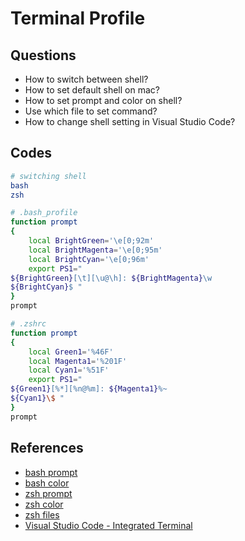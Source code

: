 # Terminal Profile

## Questions

- How to switch between shell?
- How to set default shell on mac?
- How to set prompt and color on shell?
- Use which file to set command?
- How to change shell setting in Visual Studio Code?

## Codes

```bash
# switching shell
bash
zsh
```

```bash
# .bash_profile
function prompt
{
    local BrightGreen='\e[0;92m'
    local BrightMagenta='\e[0;95m'
    local BrightCyan='\e[0;96m'
    export PS1="
${BrightGreen}[\t][\u@\h]: ${BrightMagenta}\w
${BrightCyan}$ "
}
prompt
```

```bash
# .zshrc
function prompt
{
    local Green1='%46F'
    local Magenta1='%201F'
    local Cyan1='%51F'
    export PS1="
${Green1}[%*][%n@%m]: ${Magenta1}%~ 
${Cyan1}\$ "
}
prompt
```

## References
- [bash prompt](https://www.gnu.org/software/bash/manual/bash.html#Controlling-the-Prompt)
- [bash color](https://en.wikipedia.org/wiki/ANSI_escape_code#Colors)
- [zsh prompt](https://zsh.sourceforge.io/Doc/Release/Prompt-Expansion.html#Prompt-Expansion)
- [zsh color](https://www.ditig.com/256-colors-cheat-sheet)
- [zsh files](https://zsh.sourceforge.io/Doc/Release/Files.html#Startup_002fShutdown-Files)
- [Visual Studio Code - Integrated Terminal](https://code.visualstudio.com/docs/editor/integrated-terminal)